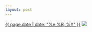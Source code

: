 ```yaml
---
layout: post
---
```


<p>
  <time><a href="/8">{{ page.date | date: "%e %B, %Y" }}</a></time>
  <a href="/8"><img src="{{ site.assets_url }}/8.jpg"/></a>
</p>
